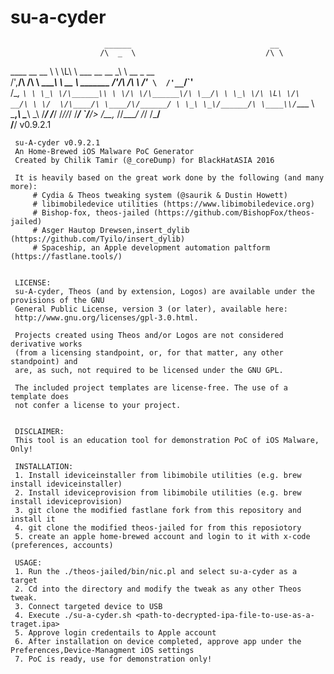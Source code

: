 # su-a-cyder
 
                         ______                               __                  
                        /\  _  \                             /\ \                 
   ____  __  __         \ \ \L\ \             ___   __  __   \_\ \     __   _ __  
  /',__\/\ \/\ \  _______\ \  __ \  _______  /'___\/\ \/\ \  /'_` \  /'__`\/\`'__\
 /\__, `\ \ \_\ \/\______\\ \ \/\ \/\______\/\ \__/\ \ \_\ \/\ \L\ \/\  __/\ \ \/ 
 \/\____/\ \____/\/______/ \ \_\ \_\/______/\ \____\\/`____ \ \___,_\ \____\\ \_\ 
  \/___/  \/___/            \/_/\/_/         \/____/ `/___/> \/__,_ /\/____/ \/_/ 
                                                        /\___/                    
                                                        \/__/            v0.9.2.1   

     su-A-cyder v0.9.2.1
     An Home-Brewed iOS Malware PoC Generator                
     Created by Chilik Tamir (@_coreDump) for BlackHatASIA 2016               

     It is heavily based on the great work done by the following (and many more):
         # Cydia & Theos tweaking system (@saurik & Dustin Howett)
         # libimobiledevice utilities (https://www.libimobiledevice.org)                
         # Bishop-fox, theos-jailed (https://github.com/BishopFox/theos-jailed)
         # Asger Hautop Drewsen,insert_dylib (https://github.com/Tyilo/insert_dylib)
         # Spaceship, an Apple development automation paltform (https://fastlane.tools/)


     LICENSE:
     su-A-cyder, Theos (and by extension, Logos) are available under the provisions of the GNU
     General Public License, version 3 (or later), available here:
     http://www.gnu.org/licenses/gpl-3.0.html.

     Projects created using Theos and/or Logos are not considered derivative works
     (from a licensing standpoint, or, for that matter, any other standpoint) and
     are, as such, not required to be licensed under the GNU GPL.

     The included project templates are license-free. The use of a template does
     not confer a license to your project.


     DISCLAIMER: 
     This tool is an education tool for demonstration PoC of iOS Malware, Only!
     
     INSTALLATION: 
     1. Install ideviceinstaller from libimobile utilities (e.g. brew install ideviceinstaller)
     2. Install ideviceprovision from libimobile utilities (e.g. brew install ideviceprovision)
     3. git clone the modified fastlane fork from this repository and install it
     4. git clone the modified theos-jailed for from this reposiotory 
     5. create an apple home-brewed account and login to it with x-code (preferences, accounts)
     
     USAGE:
     1. Run the ./theos-jailed/bin/nic.pl and select su-a-cyder as a target
     2. Cd into the directory and modify the tweak as any other Theos tweak.
     3. Connect targeted device to USB
     4. Execute ./su-a-cyder.sh <path-to-decrypted-ipa-file-to-use-as-a-traget.ipa>
     5. Approve login credentails to Apple account
     6. After installation on device completed, approve app under the Preferences,Device-Managment iOS settings
     7. PoC is ready, use for demonstration only!
  
